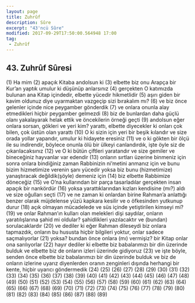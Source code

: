 ```yaml
---
layout: page
title: Zuhrûf
description: Sûre
excerpt: "43'ncü Sûre"
modified: 2017-09-29T17:50:00.564948 17:00
tag: 
 - Zuhrûf
---
```


## 43. Zuhrûf Sûresi

(1) Ha mim
(2) apaçık Kitaba andolsun ki
(3) elbette biz onu Arapça bir Kur’an yaptık umulur ki düşünüp anlarsınız
(4) gerçekten O katımızda bulunan ana Kitap içindedir, elbette yücedir hikmetlidir
(5) aşırı giden bir kavim oldunuz diye uyarmaktan vazgeçip sizi bırakalım mı?
(6) ve biz önce gelenler içinde nice peygamber gönderdik
(7) ve onlara onunla alay etmedikleri hiçbir peygamber gelmezdi
(8) biz de bunlardan daha güçlü olanı yakalayarak helak ettik ve öncekilerin örneği geçti
(9) andolsun eğer onlara sorsan, gökleri ve yeri kim? yarattı, elbette diyecekler ki onları çok bilen, çok üstün olan yarattı
(10) O ki sizin için yeri bir beşik kılandır ve size orada yollar yapandır, umulur ki hidayete eresiniz
(11) ve o ki gökten bir ölçü ile su indirendir, böylece onunla ölü bir ülkeyi canlandırdık, işte öyle siz de çıkarılacaksınız
(12) ve O ki bütün çiftleri yaratandır ve size gemiler ve bineceğiniz hayvanlar var edendir 
(13) onların sırtları üzerine binmeniz için sonra onlara bindiğiniz zaman Rabbinizin ni’metini anmanız için ve bunu bizim hizmetimize verenin şanı yücedir yoksa biz bunu (hizmetimize) yanaştıracak değildik(şöyle) demeniz için
(14) biz elbette Rabbimize döneceğiz
(15) ve O’na kullarından bir parça tasarladılar gerçekten insan apaçık bir nankördür
(16) yoksa yarattıklarından kızları kendisine (mı?) aldı ve size oğulları seçti 
(17) ve ne zaman ki onlardan birine Rahman’a anlattığı benzer olarak müjdelense yüzü kapkara kesilir ve o öfkesinden yutkunup durur
(18) açık olmayan mücadelede ve süs içinde yetiştirilen kimseyi mi?
(19) ve onlar Rahman’ın kulları olan melekleri dişi saydılar, onların yaratılışlarına şahid mi oldular? şahidlikleri yazılacaktır ve (bundan) sorulacaklardır
(20) ve dediler ki eğer Rahman dileseydi biz onlara tapmazdık, onların bu hususta hiçbir bilgileri yoktur, onlar sadece saçmalıyorlar
(21) yoksa? bundan önce onlara (mı) vermişiz? bir Kitap onlar ona sarılıyorlar
(22) hayır dediler ki elbette biz babalarımızı bir din üzerinde bulduk ve elbette biz de onların izleri üzerinde gidiyoruz
(23) ve işte böyle, senden önce elbette biz babalarımızı bir din üzerinde bulduk ve biz de onların izlerine uyarız diyenlerden oranın zenginleri dışında herhangi bir kente, hiçbir uyarıcı göndermedik 
(24) 
(25) 
(26) 
(27) 
(28) 
(29) 
(30) 
(31) 
(32) 
(33) 
(34) 
(35) 
(36) 
(37) 
(38) 
(39) 
(40)
(41) 
(42) 
(43) 
(44) 
(45) 
(46) 
(47) 
(48) 
(49) 
(50) 
(51) 
(52) 
(53) 
(54) 
(55) 
(56) 
(57) 
(58) 
(59) 
(60)
(61) 
(62) 
(63) 
(64) 
(65) 
(66) 
(67) 
(68) 
(69) 
(70) 
(71) 
(72) 
(73) 
(74) 
(75) 
(76) 
(77) 
(78) 
(79) 
(80) 
(81) 
(82) 
(83) 
(84) 
(85) 
(86) 
(87) 
(88) 
(89) 
